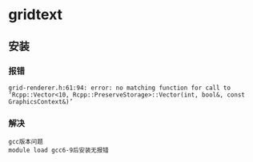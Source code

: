 # gridtext
## 安装
### 报错

    grid-renderer.h:61:94: error: no matching function for call to ‘Rcpp::Vector<10, Rcpp::PreserveStorage>::Vector(int, bool&, const GraphicsContext&)’
### 解决

    gcc版本问题
    module load gcc6-9后安装无报错
